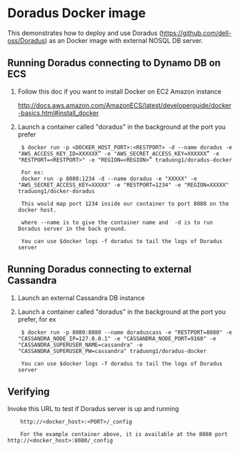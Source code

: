 Doradus Docker image 
====================

This demonstrates how to deploy and use Doradus (https://github.com/dell-oss/Doradus) as an Docker image with external NOSQL DB server.


Running Doradus connecting to Dynamo DB on ECS
----------------------------------------------
1. Follow this doc if you want to install Docker on EC2 Amazon instance

    http://docs.aws.amazon.com/AmazonECS/latest/developerguide/docker-basics.html#install_docker


2. Launch a container called "doradus" in the background at the port you prefer

        $ docker run -p <DOCKER_HOST_PORT>:<RESTPORT> -d --name doradus -e "AWS_ACCESS_KEY_ID=XXXXXX” -e "AWS_SECRET_ACCESS_KEY=XXXXXX” -e "RESTPORT=<RESTPORT>" -e "REGION=<REGION>” traduong1/doradus-docker

        For ex:
        docker run -p 8080:1234 -d --name doradus -e "XXXXX" -e "AWS_SECRET_ACCESS_KEY=XXXXX" -e "RESTPORT=1234" -e "REGION=XXXXX" traduong1/docker-doradus
        
        This would map port 1234 inside our container to port 8080 on the docker host. 
        
        where --name is to give the container name and  -d is to run Doradus server in the back ground. 
        
        You can use $docker logs -f doradus to tail the logs of Doradus server
        
Running Doradus connecting to external Cassandra
------------------------------------------------
1. Launch an external Cassandra DB instance

2. Launch a container called "doradus" in the background at the port you prefer, for ex

        $ docker run -p 8080:8080 --name doraduscass -e "RESTPORT=8080" -e "CASSANDRA_NODE_IP=127.0.0.1" -e "CASSANDRA_NODE_PORT=9160" -e "CASSANDRA_SUPERUSER_NAME=cassandra" -e "CASSANDRA_SUPERUSER_PW=cassandra" traduong1/doradus-docker
             
        You can use $docker logs -f doradus to tail the logs of Doradus server        
              
Verifying
---------

   Invoke this URL to test if Doradus server is up and running

        http://<docker_host>:<PORT>/_config
        
        For the example container above, it is available at the 8080 port http://<docker_host>:8080/_config